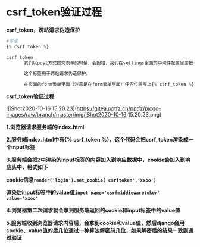 # csrf_token验证过程

**csrf_token，跨站请求伪造保护**



```python
#写法
{% csrf_token %}

csrf_token
　　　　我们以post方式提交表单的时候，会报错，我们在settings里面的中间件配置里面把一个csrf的防御机制给注销了，本身不应该注销的，而是应该学会怎么使用它，并且不让自己的操作被forbiden，通过这个东西就能搞定。

　　　　这个标签用于跨站请求伪造保护，

　　　　在页面的form表单里面（注意是在form表单里面）任何位置写上{% csrf_token %}，这个东西模板渲染的时候替换成了<input type="hidden" name="csrfmiddlewaretoken" value="8J4z1wiUEXt0gJSN59dLMnktrXFW0hv7m4d40Mtl37D7vJZfrxLir9L3jSTDjtG8">，隐藏的，这个标签的值是个随机字符串，提交的时候，这个东西也被提交了，首先这个东西是我们后端渲染的时候给页面加上的，那么当你通过我给你的form表单提交数据的时候，你带着这个内容我就认识你，不带着，我就禁止你，因为后台我们django也存着这个东西，和你这个值相同的一个值，可以做对应验证是不是我给你的token，就像一个我们后台给这个用户的一个通行证，如果你用户没有按照我给你的这个正常的页面来post提交表单数据，或者说你没有先去请求我这个登陆页面，而是直接模拟请求来提交数据，那么我就能知道，你这个请求是非法的，反爬虫或者恶意攻击我的网站
```



**csrf_token验证过程**

![iShot2020-10-16 15.20.23](https://gitea.pptfz.cn/pptfz/picgo-images/raw/branch/master/img/iShot2020-10-16 15.20.23.png)



**1.浏览器请求服务端的index.html**

**2.服务端index.html中有{% csrf_token %}，这个代码会把csrf_token渲染成一个input标签**

**3.服务端会把2中渲染的input标签的内容加入到响应数据中，cookie会加入到响应头中，格式如下**

**cookie信息``render('login').set_cookie('csrftoken','xxoo')``**

**渲染后input标签中的value值``input name='csrfmiddiewaretoken' value='xxoo'``**

**4.浏览器第二次请求就会拿到服务端返回的cookie和input标签中的value值**

**5.服务端收到浏览器请求内容后，会拿到cookie和value值，然后django会用cookie、value值的后几位通过一种算法解密前几位，如果解密后的结果一致则通过验证**
